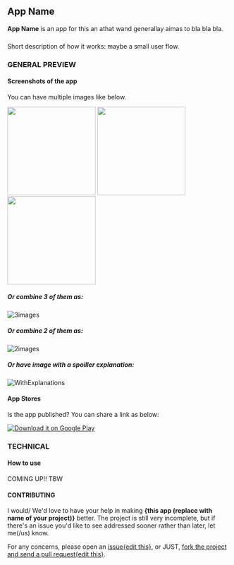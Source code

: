 ## App Name 

**App Name** is an app for this an athat wand generallay aimas to bla bla bla.

###
Short description of how it works: maybe a small user flow.

### GENERAL PREVIEW
#### Screenshots of the app
You can have multiple images like below.

<img src="https://raw.githubusercontent.com/tamzi/ReadMe-MasterTemplates/master/android/images/1.jpg" width="200">
<img src="https://raw.githubusercontent.com/tamzi/ReadMe-MasterTemplates/master/android/images/2.jpg" width="200">
<img src="https://raw.githubusercontent.com/tamzi/ReadMe-MasterTemplates/master/android/images/3.jpg" width="200">

##### Or combine 3 of them as:
![3images](https://raw.githubusercontent.com/tamzi/ReadMe-MasterTemplates/master/android/images/3screens.jpg)

##### Or combine 2 of them as:
![2images](https://raw.githubusercontent.com/tamzi/ReadMe-MasterTemplates/master/android/images/2In1Mix.jpg)

##### Or have image with a spoiller explanation:
![WithExplanations](https://raw.githubusercontent.com/tamzi/ReadMe-MasterTemplates/master/android/images/withexplanations.jpg)


#### App Stores
Is the app published? You can share a link as below:

[![Download it on Google Play](https://raw.githubusercontent.com/tamzi/ReadMe-MasterTemplates/master/android/images/play.png)](https://play.google.com/store/apps/details?id=com.package.path)


### TECHNICAL

#### How to use
COMING UP!!
TBW

#### CONTRIBUTING

I would/ We'd love to have your help in making  **{this app (replace with name of your project)}** better. The project is still very incomplete, but if there's an issue you'd like to see addressed sooner rather than later, let me(/us) know. 

For any concerns, please open an [issue{edit this}](https://github.com/YourUserNameHere/ProjectName/issues), or JUST, [fork the project and send a pull request{edit this}](https://github.com/YourUserNameHere/ProjectName/pulls). 

